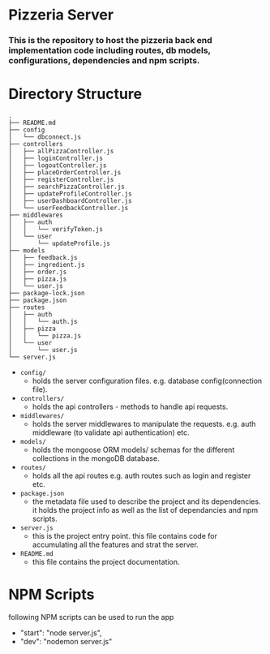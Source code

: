 # Pizzeria Server

### This is the repository to host the pizzeria back end implementation code including routes, db models, configurations, dependencies and npm scripts.


# Directory Structure
```
.
├── README.md
├── config
│   └── dbconnect.js
├── controllers
│   ├── allPizzaController.js
│   ├── loginController.js
│   ├── logoutController.js
│   ├── placeOrderController.js
│   ├── registerController.js
│   ├── searchPizzaController.js
│   ├── updateProfileController.js
│   ├── userDashboardController.js
│   └── userFeedbackController.js
├── middlewares
│   ├── auth
│   │   └── verifyToken.js
│   └── user
│       └── updateProfile.js
├── models
│   ├── feedback.js
│   ├── ingredient.js
│   ├── order.js
│   ├── pizza.js
│   └── user.js
├── package-lock.json
├── package.json
├── routes
│   ├── auth
│   │   └── auth.js
│   ├── pizza
│   │   └── pizza.js
│   └── user
│       └── user.js
└── server.js
```
- `config/`
    - holds the server configuration files. e.g. database config(connection file).
- `controllers/`
    - holds the api controllers - methods to handle api requests.
- `middlewares/`
    - holds the server middlewares to manipulate the requests. e.g. auth middleware (to validate api authentication) etc.
- `models/`
    - holds the mongoose ORM models/ schemas for the different collections in the mongoDB database.
- `routes/` 
    - holds all the api routes e.g. auth routes such as login and register etc.
- `package.json`
    - the metadata file used to describe the project and its dependencies. it holds the project info as well as the list of dependancies and npm scripts.
- `server.js`
    - this is the project entry point. this file contains code for accumulating all the features and strat the server.
- `README.md`
    - this file contains the project documentation.
# NPM Scripts
following NPM scripts can  be used to run the app
- "start": "node server.js",
- "dev": "nodemon server.js"